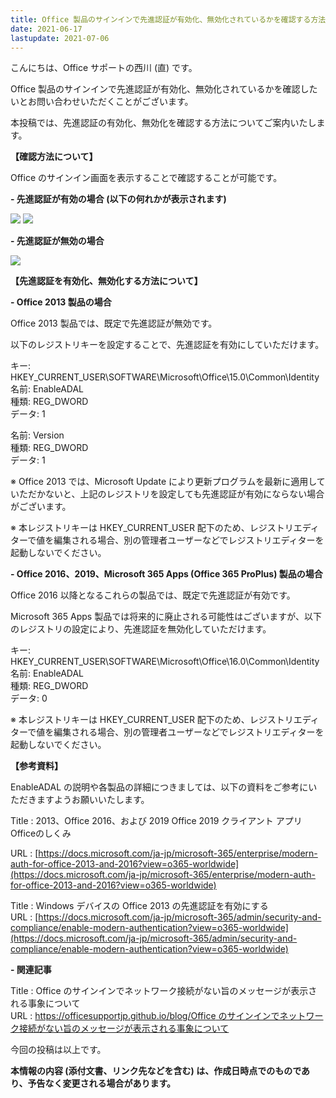 ```yaml
---
title: Office 製品のサインインで先進認証が有効化、無効化されているかを確認する方法について
date: 2021-06-17
lastupdate: 2021-07-06
---
```


こんにちは、Office サポートの西川 (直) です。  
  
Office 製品のサインインで先進認証が有効化、無効化されているかを確認したいとお問い合わせいただくことがございます。

本投稿では、先進認証の有効化、無効化を確認する方法についてご案内いたします。

**【確認方法について】**

Office のサインイン画面を表示することで確認することが可能です。

**\- 先進認証が有効の場合 (以下の何れかが表示されます)**

![](image1.png)
![](image2.png)

**\- 先進認証が無効の場合**

![](image3.png)

**【先進認証を有効化、無効化する方法について】**

**\- Office 2013 製品の場合**

Office 2013 製品では、既定で先進認証が無効です。

以下のレジストリキーを設定することで、先進認証を有効にしていただけます。

キー: HKEY\_CURRENT\_USER\\SOFTWARE\\Microsoft\\Office\\15.0\\Common\\Identity  
名前: EnableADAL  
種類: REG\_DWORD  
データ: 1

名前: Version  
種類: REG\_DWORD  
データ: 1

※ Office 2013 では、Microsoft Update により更新プログラムを最新に適用していただかないと、上記のレジストリを設定しても先進認証が有効にならない場合がございます。

※ 本レジストリキーは HKEY\_CURRENT\_USER 配下のため、レジストリエディターで値を編集される場合、別の管理者ユーザーなどでレジストリエディターを起動しないでください。

**\- Office 2016、2019、Microsoft 365 Apps (Office 365 ProPlus) 製品の場合**

Office 2016 以降となるこれらの製品では、既定で先進認証が有効です。

Microsoft 365 Apps 製品では将来的に廃止される可能性はございますが、以下のレジストリの設定により、先進認証を無効化していただけます。

キー: HKEY\_CURRENT\_USER\\SOFTWARE\\Microsoft\\Office\\16.0\\Common\\Identity  
名前: EnableADAL  
種類: REG\_DWORD  
データ: 0

※ 本レジストリキーは HKEY\_CURRENT\_USER 配下のため、レジストリエディターで値を編集される場合、別の管理者ユーザーなどでレジストリエディターを起動しないでください。

**【参考資料】**

EnableADAL の説明や各製品の詳細につきましては、以下の資料をご参考にいただきますようお願いいたします。

Title : 2013、Office 2016、および 2019 Office 2019 クライアント アプリOfficeのしくみ

URL : [https://docs.microsoft.com/ja-jp/microsoft-365/enterprise/modern-auth-for-office-2013-and-2016?view=o365-worldwide](https://docs.microsoft.com/ja-jp/microsoft-365/enterprise/modern-auth-for-office-2013-and-2016?view=o365-worldwide)

Title : Windows デバイスの Office 2013 の先進認証を有効にする[](https://docs.microsoft.com/ja-jp/microsoft-365/enterprise/modern-auth-for-office-2013-and-2016?view=o365-worldwide)  
URL : [https://docs.microsoft.com/ja-jp/microsoft-365/admin/security-and-compliance/enable-modern-authentication?view=o365-worldwide](https://docs.microsoft.com/ja-jp/microsoft-365/admin/security-and-compliance/enable-modern-authentication?view=o365-worldwide)

**\- 関連記事**  
  
Title : Office のサインインでネットワーク接続がない旨のメッセージが表示される事象について  
URL : [https://officesupportjp.github.io/blog/Office のサインインでネットワーク接続がない旨のメッセージが表示される事象について](https://officesupportjp.github.io/blog/Office%20%E3%81%AE%E3%82%B5%E3%82%A4%E3%83%B3%E3%82%A4%E3%83%B3%E3%81%A7%E3%83%8D%E3%83%83%E3%83%88%E3%83%AF%E3%83%BC%E3%82%AF%E6%8E%A5%E7%B6%9A%E3%81%8C%E3%81%AA%E3%81%84%E6%97%A8%E3%81%AE%E3%83%A1%E3%83%83%E3%82%BB%E3%83%BC%E3%82%B8%E3%81%8C%E8%A1%A8%E7%A4%BA%E3%81%95%E3%82%8C%E3%82%8B%E4%BA%8B%E8%B1%A1%E3%81%AB%E3%81%A4%E3%81%84%E3%81%A6/)

  

今回の投稿は以上です。

**本情報の内容 (添付文書、リンク先などを含む) は、作成日時点でのものであり、予告なく変更される場合があります。**